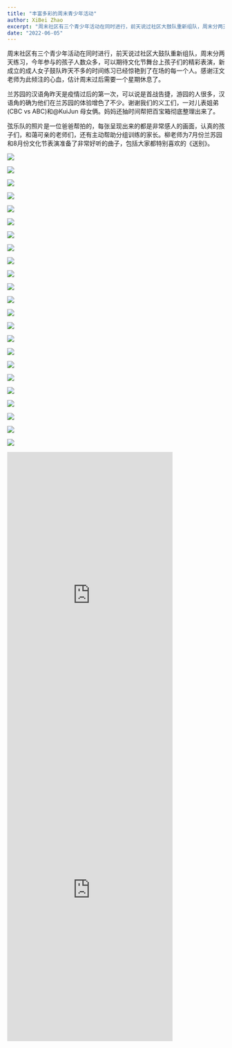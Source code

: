 ```yaml
---
title: "丰富多彩的周末青少年活动"
author: XiBei Zhao
excerpt: "周末社区有三个青少年活动在同时进行，前天说过社区大鼓队重新组队，周末分两天练习，兰苏园的汉语角昨天是疫情过后的第一次，可以说是首战告捷，弦乐队的照片是一位爸爸帮拍的，每张呈现出来的都是非常感人的画面。"
date: "2022-06-05"
---
```


周末社区有三个青少年活动在同时进行，前天说过社区大鼓队重新组队，周末分两天练习，今年参与的孩子人数众多，可以期待文化节舞台上孩子们的精彩表演，新成立的成人女子鼓队昨天不多的时间练习已经惊艳到了在场的每一个人。感谢汪文老师为此倾注的心血，估计周末过后需要一个星期休息了。

兰苏园的汉语角昨天是疫情过后的第一次，可以说是首战告捷，游园的人很多，汉语角的确为他们在兰苏园的体验增色了不少。谢谢我们的义工们，一对儿表姐弟(CBC vs ABC)和@KuiJun 母女俩。妈妈还抽时间帮把百宝箱彻底整理出来了。

弦乐队的照片是一位爸爸帮拍的，每张呈现出来的都是非常感人的画面，认真的孩子们，和蔼可亲的老师们，还有主动帮助分组训练的家长。柳老师为7月份兰苏园和8月份文化节表演准备了非常好听的曲子，包括大家都特别喜欢的《送别》。

![](https://res.cloudinary.com/dhngj18do/image/upload/f_auto,q_auto/v1/images/Wechat%20Image_20220606094344)

![](https://res.cloudinary.com/dhngj18do/image/upload/f_auto,q_auto/v1/images/Wechat%20Image_20220606094357)

![](https://res.cloudinary.com/dhngj18do/image/upload/f_auto,q_auto/v1/images/Wechat%20Image_20220606094408)

![](https://res.cloudinary.com/dhngj18do/image/upload/f_auto,q_auto/v1/images/Wechat%20Image_20220606094643)

![](https://res.cloudinary.com/dhngj18do/image/upload/f_auto,q_auto/v1/images/Wechat%20Image_20220606094854)

![](https://res.cloudinary.com/dhngj18do/image/upload/f_auto,q_auto/v1/images/Wechat%20Image_20220606094936)

![](https://res.cloudinary.com/dhngj18do/image/upload/f_auto,q_auto/v1/images/Wechat%20Image_20220606094221)

![](https://res.cloudinary.com/dhngj18do/image/upload/f_auto,q_auto/v1/images/Wechat%20Image_20220606094226)

![](https://res.cloudinary.com/dhngj18do/image/upload/f_auto,q_auto/v1/images/Wechat%20Image_20220606094232)

![](https://res.cloudinary.com/dhngj18do/image/upload/f_auto,q_auto/v1/images/Wechat%20Image_20220606094238)

![](https://res.cloudinary.com/dhngj18do/image/upload/f_auto,q_auto/v1/images/Wechat%20Image_20220606094243)

![](https://res.cloudinary.com/dhngj18do/image/upload/f_auto,q_auto/v1/images/Wechat%20Image_20220606094250)

![](https://res.cloudinary.com/dhngj18do/image/upload/f_auto,q_auto/v1/images/Wechat%20Image_20220606094304)

![](https://res.cloudinary.com/dhngj18do/image/upload/f_auto,q_auto/v1/images/Wechat%20Image_20220606094309)

![](https://res.cloudinary.com/dhngj18do/image/upload/f_auto,q_auto/v1/images/Wechat%20Image_20220606095139)

![](https://res.cloudinary.com/dhngj18do/image/upload/f_auto,q_auto/v1/images/Wechat%20Image_20220606095146)

![](https://res.cloudinary.com/dhngj18do/image/upload/f_auto,q_auto/v1/images/Wechat%20Image_20220606095155)

![](https://res.cloudinary.com/dhngj18do/image/upload/f_auto,q_auto/v1/images/Wechat%20Image_20220606095206)

![](https://res.cloudinary.com/dhngj18do/image/upload/f_auto,q_auto/v1/images/Wechat%20Image_20220606095212)

![](https://res.cloudinary.com/dhngj18do/image/upload/f_auto,q_auto/v1/images/Wechat%20Image_20220606095217)

![](https://res.cloudinary.com/dhngj18do/image/upload/f_auto,q_auto/v1/images/Wechat%20Image_20220606095222)

![](https://res.cloudinary.com/dhngj18do/image/upload/f_auto,q_auto/v1/images/Wechat%20Image_20220606095229)

![](https://res.cloudinary.com/dhngj18do/image/upload/f_auto,q_auto/v1/images/Wechat%20Image_20220606095233)

<iframe width="383" height="681" src="https://www.youtube.com/embed/rU_5REM-Smw" title="YouTube video player" frameborder="0" allow="accelerometer; autoplay; clipboard-write; encrypted-media; gyroscope; picture-in-picture" allowfullscreen></iframe>

<iframe width="383" height="681" src="https://www.youtube.com/embed/nOY4c7Ig3aM" title="YouTube video player" frameborder="0" allow="accelerometer; autoplay; clipboard-write; encrypted-media; gyroscope; picture-in-picture" allowfullscreen></iframe>
